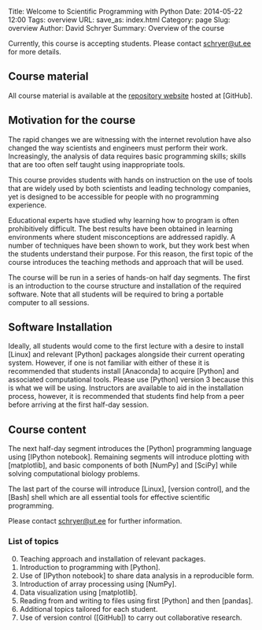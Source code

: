 Title: Welcome to Scientific Programming with Python
Date: 2014-05-22 12:00
Tags: overview
URL: 
save_as: index.html
Category: page
Slug: overview
Author: David Schryer
Summary: Overview of the course

Currently, this course is accepting students. Please contact
<schryer@ut.ee> for more details.

## Course material

All course material is available at the
[repository website](https://github.com/schryer/python_course_material)
hosted at [GitHub].

## Motivation for the course

The rapid changes we are witnessing with the internet revolution have
also changed the way scientists and engineers must perform their work.
Increasingly, the analysis of data requires basic programming skills;
skills that are too often self taught using inappropriate tools.

This course provides students with hands on instruction on the use of
tools that are widely used by both scientists and leading technology
companies, yet is designed to be accessible for people with no
programming experience.

Educational experts have studied why learning how to program is often
prohibitively difficult. The best results have been obtained in
learning environments where student misconceptions are addressed
rapidly.  A number of techniques have been shown to work, but they
work best when the students understand their purpose. For this reason,
the first topic of the course introduces the teaching methods and
approach that will be used.

The course will be run in a series of hands-on half day segments.  The
first is an introduction to the course structure and installation of
the required software. Note that all students will be required to
bring a portable computer to all sessions.

## Software Installation

Ideally, all students would come to the first lecture with a desire to
install [Linux] and relevant [Python] packages alongside their current
operating system.  However, if one is not familiar with either of these
it is recommended that students install [Anaconda] to acquire [Python]
and associated computational tools. Please use [Python] version 3 because
this is what we will be using. Instructors are available to aid in the
installation process, however, it is recommended that students find help
from a peer before arriving at the first half-day session.

## Course content

The next half-day segment introduces the [Python] programming language
using [IPython notebook]. Remaining segments will introduce plotting
with [matplotlib], and basic components of both [NumPy] and [SciPy]
while solving computational biology problems.

The last part of the course will introduce [Linux], [version control],
and the [Bash] shell which are all essential tools for effective
scientific programming.

Please contact <schryer@ut.ee> for further information.

### List of topics

0. Teaching approach and installation of relevant packages.
1. Introduction to programming with [Python].
2. Use of [IPython notebook] to share data analysis in a reproducible form.
3. Introduction of array processing using [NumPy].
4. Data visualization using [matplotlib].
5. Reading from and writing to files using first [Python] and then [pandas].
5. Additional topics tailored for each student.
6. Use of version control ([GitHub]) to carry out collaborative research.


